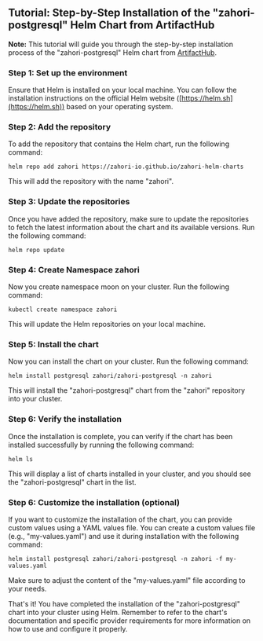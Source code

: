 ## Tutorial: Step-by-Step Installation of the "zahori-postgresql" Helm Chart from ArtifactHub


**Note:** This tutorial will guide you through the step-by-step installation process of the "zahori-postgresql" Helm chart from [ArtifactHub](https://artifacthub.io/packages/helm/zahori/zahori-postgresql). 

### Step 1: Set up the environment 

Ensure that Helm is installed on your local machine. You can follow the installation instructions on the official Helm website ([https://helm.sh](https://helm.sh)) based on your operating system.

### Step 2: Add the repository

To add the repository that contains the Helm chart, run the following command:

```shell
helm repo add zahori https://zahori-io.github.io/zahori-helm-charts
```

This will add the repository with the name "zahori".

### Step 3: Update the repositories

Once you have added the repository, make sure to update the repositories to fetch the latest information about the chart and its available versions. Run the following command:

```shell
helm repo update
```

### Step 4: Create Namespace zahori

Now you create namespace moon on your cluster. Run the following command:

```shell
kubectl create namespace zahori
```

This will update the Helm repositories on your local machine.

### Step 5: Install the chart

Now you can install the chart on your cluster. Run the following command:

```shell
helm install postgresql zahori/zahori-postgresql -n zahori
```

This will install the "zahori-postgresql" chart from the "zahori" repository into your cluster.

### Step 6: Verify the installation

Once the installation is complete, you can verify if the chart has been installed successfully by running the following command:

```shell
helm ls
```

This will display a list of charts installed in your cluster, and you should see the "zahori-postgresql" chart in the list.

### Step 6: Customize the installation (optional)

If you want to customize the installation of the chart, you can provide custom values using a YAML values file. You can create a custom values file (e.g., "my-values.yaml") and use it during installation with the following command:

```shell
helm install postgresql zahori/zahori-postgresql -n zahori -f my-values.yaml
```

Make sure to adjust the content of the "my-values.yaml" file according to your needs.

That's it! You have completed the installation of the "zahori-postgresql" chart into your cluster using Helm. Remember to refer to the chart's documentation and specific provider requirements for more information on how to use and configure it properly.

